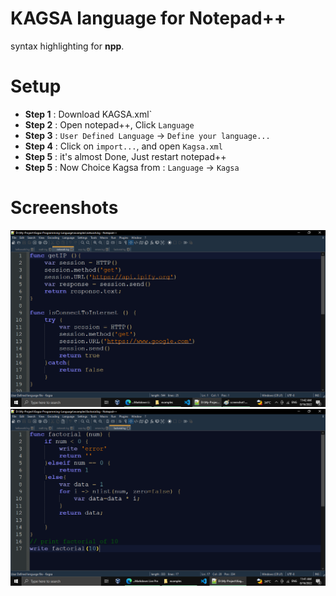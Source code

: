 # KAGSA language for Notepad++
syntax highlighting for **npp**.

# Setup
- **Step 1** : Download KAGSA.xml`
- **Step 2** : Open notepad++, Click `Language`
- **Step 3** : `User Defined Language` -> `Define your language...`
- **Step 4** : Click on `import...`, and open `Kagsa.xml`
- **Step 5** : it's almost Done, Just restart notepad++
- **Step 5** : Now Choice Kagsa from : `Language` -> `Kagsa`

# Screenshots
![](https://raw.githubusercontent.com/kagsa/kagsa-npp/main/screenshot.png)
![](https://raw.githubusercontent.com/kagsa/kagsa-npp/main/screenshot1.png)

